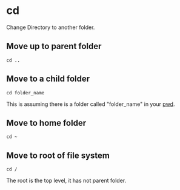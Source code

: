 # cd

Change Directory to another folder.


## Move up to parent folder

	cd ..


## Move to a child folder

	cd folder_name

This is assuming there is a folder called "folder_name" in your
[pwd](../pwd/).


## Move to home folder

	cd ~


## Move to root of file system

	cd /

The root is the top level, it has not parent folder.
